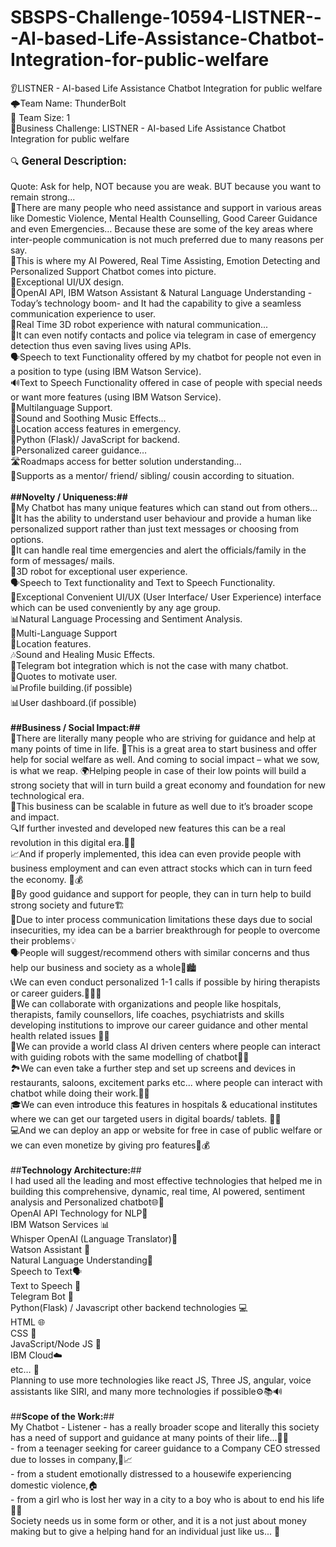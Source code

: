 # SBSPS-Challenge-10594-LISTNER---AI-based-Life-Assistance-Chatbot-Integration-for-public-welfare
👂LISTNER - AI-based Life Assistance Chatbot Integration for public welfare
 </br>
🌩️Team Name:  ThunderBolt
 </br>
👥 Team Size:  1
 </br>
🧠Business Challenge:  LISTNER - AI-based Life Assistance Chatbot Integration for public welfare
 </br></br>
🔍
**<span style="font-size:larger;">General Description:</span>**
</br></br>
Quote: Ask for help, NOT because you are weak. BUT because you want to remain strong...
 </br>🤝There are many people who need assistance and support in various areas like Domestic Violence, Mental Health Counselling, Good Career Guidance and even Emergencies… Because these are some of the key areas where inter-people communication is not much preferred due to many reasons per say.
 </br>🤖This is where my AI Powered, Real Time Assisting, Emotion Detecting and Personalized Support Chatbot comes into picture.
 </br>🎨Exceptional UI/UX design.
 </br>🤖OpenAI API, IBM Watson Assistant & Natural Language Understanding - Today’s technology boom- and It had the capability to give a seamless communication experience to user.
 </br>🤖Real Time 3D robot experience with natural communication...
 </br>🚨It can even notify contacts and police via telegram in case of emergency detection thus even saving lives using APIs.
 </br>🗣️Speech to text Functionality offered by my chatbot for people not even in a position to type (using IBM Watson Service).
 </br>🔊Text to Speech Functionality offered in case of people with special needs or want more features (using IBM Watson Service).
 </br>🤗Multilanguage Support.
 </br>🎵Sound and Soothing Music Effects...
 </br>📍Location access features in emergency.
 </br>🎯Python (Flask)/ JavaScript for backend.
 </br>🤝Personalized career guidance…
 </br>🛣️Roadmaps access for better solution understanding...
 </br>🤗Supports as a mentor/ friend/ sibling/ cousin according to situation.
 </br> </br>
**##Novelty / Uniqueness:##**
 </br>🌟My Chatbot has many unique features which can stand out from others...
 </br>💬It has the ability to understand user behaviour and provide a human like personalized support rather than just text messages or choosing from options.
 </br>🚨It can handle real time emergencies and alert the officials/family in the form of messages/ mails.
 </br>🤖3D robot for exceptional user experience.
 </br>🗣️Speech to Text functionality and Text to Speech Functionality.
 </br>🎨Exceptional Convenient UI/UX (User Interface/ User Experience) interface which can be used conveniently by any age group.
 </br>📊Natural Language Processing and Sentiment Analysis.
 </br>🤗Multi-Language Support
 </br>📍Location features.
 </br>🎶Sound and Healing Music Effects.
 </br>🤖Telegram bot integration which is not the case with many chatbot.
 </br>💬Quotes to motivate user.
 </br> 📊Profile building.(if possible)
 </br> 📊User dashboard.(if possible)
 </br> </br>
**##Business / Social Impact:##**
 </br>🌱There are literally many people who are striving for guidance and help at many points of time in life. 💪This is a great area to start business and offer help for social welfare as well. And coming to social impact – what we sow, is what we reap. 🌍Helping people in case of their low points will build a strong society that will in turn build a great economy and foundation for new technological era.
 </br> 🚀This business can be scalable in future as well due to it’s broader scope and impact.
 </br>🔍If further invested and developed new features this can be a real revolution in this digital era.🌟💼
 </br>📈And if properly implemented, this idea can even provide people with business employment and can even attract stocks which can in turn feed the economy. 💼💰
 </br>🤝By good guidance and support for people, they can in turn help to build strong society and future🏗️
 </br>🚧Due to inter process communication limitations these days due to social insecurities, my idea can be a barrier breakthrough for people to overcome their problems💡
 </br>🗣️People will suggest/recommend others with similar concerns and thus help our business and society as a whole🤝🏙️
 </br>📞We can even conduct personalized 1-1 calls if possible by hiring therapists or career guiders.👩‍⚕️💼
 </br>🏥We can collaborate with organizations and people like hospitals, therapists, family counsellors, life coaches, psychiatrists and skills developing institutions to improve our career guidance and other mental health related issues 🤝💼
 </br>🤖We can provide a world class AI driven centers where people can interact with guiding robots with the same modelling of chatbot🏢🌐
 </br>🏞️We can even take a further step and set up screens and devices in restaurants, saloons, excitement parks etc... where people can interact with chatbot while doing their work.🍔💈
 </br>🎓We can even introduce this features in hospitals & educational institutes where we can get our targeted users in digital boards/ tablets. 🏥📲
 </br>💻And we can deploy an app or website for free in case of public welfare or we can even monetize by giving pro features📱💰
 </br> </br>
##**Technology Architecture:**##
 </br>I had used all the leading and most effective technologies that helped me in building this comprehensive, dynamic, real time, AI powered, sentiment analysis and Personalized chatbot🌐🤖
 </br>OpenAI API Technology for NLP🧠
 </br>IBM Watson Services 📊
 </br>Whisper OpenAI (Language Translator)💬
 </br>Watson Assistant 💼
 </br>Natural Language Understanding📖
 </br>Speech to Text🗣️
 </br>Text to Speech 📢
 </br>Telegram Bot 📱
 </br>Python(Flask) / Javascript other backend technologies 💻
 </br>HTML 🌐
 </br>CSS 🎨
 </br>JavaScript/Node JS 📜
 </br>IBM Cloud☁️
 </br>etc… 💼
 </br>Planning to use more technologies like react JS, Three JS, angular, voice assistants like SIRI, and many more technologies if possible⚙️📚🔊
 </br> </br>
##**Scope of the Work:**##
 </br>My Chatbot - Listener - has a really broader scope and literally this society has a need of support and guidance at many points of their life...🌟🤖
 </br>-      from a teenager seeking for career guidance to a Company CEO stressed due to losses in company,💼📈
 </br>-      from a student emotionally distressed to a housewife experiencing domestic violence,🏠
 </br>-      from a girl who is lost her way in a city to a boy who is about to end his life 🌆😢
 </br>    Society needs us in some form or other, and it is a not just about money making but to give a helping hand for an individual just like us... 🤝



   
